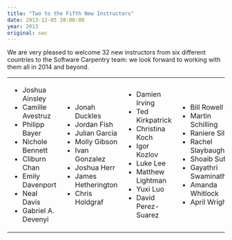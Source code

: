 ```yaml
---
title: "Two to the Fifth New Instructors"
date: 2013-12-05 20:00:00
year: 2013
original: swc
---
```

<p>
  We are very pleased to welcome 32 new instructors
  from six different countries
  to the Software Carpentry team:
  we look forward to working with them all in 2014 and beyond.
</p>
<table>
  <tr>
    <td>
      <ul>
  <li>Joshua Ainsley</li>
  <li>Camille Avestruz</li>
  <li>Philipp Bayer</li>
  <li>Nichole Bennett</li>
  <li>Cliburn Chan</li>
  <li>Emily Davenport</li>
  <li>Neal Davis</li>
  <li>Gabriel A. Devenyi</li>
      </ul>
    </td>
    <td>
      <ul>
  <li>Jonah Duckles</li>
  <li>Jordan Fish</li>
  <li>Julian Garcia</li>
  <li>Molly Gibson</li>
  <li>Ivan Gonzalez</li>
  <li>Joshua Herr</li>
  <li>James Hetherington</li>
  <li>Chris Holdgraf</li>
      </ul>
    </td>
    <td>
      <ul>
  <li>Damien Irving</li>
  <li>Ted Kirkpatrick</li>
  <li>Christina Koch</li>
  <li>Igor Kozlov</li>
  <li>Luke Lee</li>
  <li>Matthew Lightman</li>
  <li>Yuxi Luo</li>
  <li>David Perez-Suarez</li>
      </ul>
    </td>
    <td>
      <ul>
  <li>Bill Rowell</li>
  <li>Martin Schilling</li>
  <li>Raniere Silva</li>
  <li>Rachel Slaybaugh</li>
  <li>Shoaib Sufi</li>
  <li>Gayathri Swaminathan</li>
  <li>Amanda Whitlock</li>
  <li>April Wright</li>
      </ul>
    </td>
  </tr>
</table>
